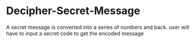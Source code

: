 # Decipher-Secret-Message
A secret message is converted into a series of numbers and back.
user will have to input a secret code to get the encoded message
